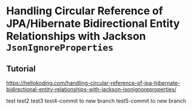 # Handling Circular Reference of JPA/Hibernate Bidirectional Entity Relationships with Jackson `JsonIgnoreProperties`

## Tutorial

https://hellokoding.com/handling-circular-reference-of-jpa-hibernate-bidirectional-entity-relationships-with-jackson-jsonignoreproperties/

test
test2
test3
test4-commit to new branch
test5-commit to new branch